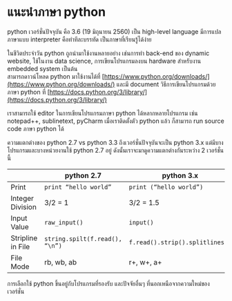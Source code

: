 # แนะนำภาษา python

python เวอร์ชั่นปัจจุบัน คือ 3.6 (19 มิถุนายน 2560) เป็น high-level language มีการแปลภาษาแบบ interpreter คือทำทีละบรรทัด เป็นภาษาที่เรียนรู้ได้ง่าย

ในชีวิตประจำวัน python ถูกนำมาใช้งานหลายอย่าง เช่นการทำ back-end ของ dynamic website, ใช้ในงาน data science, การเขียนโปรแกรมลงบน hardware สำหรับงาน embedded system เป็นต้น\
สามารถดาวน์โหลด python มาใช้งานได้ที่ [https://www.python.org/downloads/](https://www.python.org/downloads/) และมี document วิธีการเขียนโปรแกรมด้วยภาษา python ที่ [https://docs.python.org/3/library/](https://docs.python.org/3/library/)

เราสามารถใช้ editor ในการเขียนโปรแกรมภาษา python ได้หลากหลายโปรแกรม เช่น notepad++, sublinetext, pyCharm เมื่อเราติดตั้งตัว python แล้ว ก็สามารถ run source code ภาษา python ได้

ความแตกต่างของ python 2.7 vs python 3.3 ถึงเวอร์ชั่นปัจจุบันจะเป็น python 3.x แต่มีบางโปรแกรมและบางหน่วยงานใช้ python 2.7 อยู่ ดังนั้นเราจะมาดูความแตกต่างกันระหว่าง 2 เวอร์ชั่นนี้

|                   | python 2.7                     | python 3.x                      |
| ----------------- | ------------------------------ | ------------------------------- |
| Print             | `print “hello world”`          | `print (“hello world”)`         |
| Integer Division  | 3/2 = 1                        | 3/2 = 1.5                       |
| Input Value       | `raw_input()`                  | `input()`                       |
| Stripline in File | `string.spilt(f.read(), “\n”)` | `f.read().strip().splitlines()` |
| File Mode         | rb, wb, ab                     | r+, w+, a+                      |

การเลือกใช้ python ขึ้นอยู่กับโปรแกรมที่รองรับ และปัจจัยอื่นๆ ที่นอกเหนือจากความใหม่ของเวอร์ชั่น
